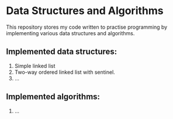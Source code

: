 # Data Structures and Algorithms

This repository stores my code written to practise programming by implementing various data structures and algorithms.

## Implemented data structures:

1. Simple linked list
2. Two-way ordered linked list with sentinel.
3. ...

## Implemented algorithms:

1. ...
